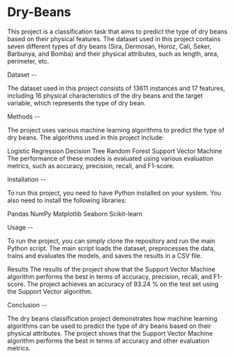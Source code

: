 # Dry-Beans
This project is a classification task that aims to predict the type of dry beans based on their physical features. The dataset used in this project contains seven different types of dry beans (Sira, Dermosan, Horoz, Cali, Seker, Barbunya, and Bomba) and their physical attributes, such as length, area, perimeter, etc.

Dataset --

The dataset used in this project consists of 13611 instances and 17 features, including 16 physical characteristics of the dry beans and the target variable, which represents the type of dry bean.

Methods --

The project uses various machine learning algorithms to predict the type of dry beans. The algorithms used in this project include:

Logistic Regression
Decision Tree
Random Forest
Support Vector Machine
The performance of these models is evaluated using various evaluation metrics, such as accuracy, precision, recall, and F1-score.

Installation --

To run this project, you need to have Python installed on your system. You also need to install the following libraries:

Pandas
NumPy
Matplotlib
Seaborn
Scikit-learn

Usage --

To run the project, you can simply clone the repository and run the main Python script. The main script loads the dataset, preprocesses the data, trains and evaluates the models, and saves the results in a CSV file.

Results
The results of the project show that the Support Vector Machine algorithm performs the best in terms of accuracy, precision, recall, and F1-score. The project achieves an accuracy of 93.24 % on the test set using the Support Vector algorithm.

Conclusion --

The dry beans classification project demonstrates how machine learning algorithms can be used to predict the type of dry beans based on their physical attributes. The project shows that the Support Vector Machine algorithm performs the best in terms of accuracy and other evaluation metrics.
